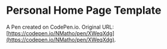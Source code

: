 # Personal Home Page  Template

A Pen created on CodePen.io. Original URL: [https://codepen.io/NMatho/pen/XWeqXdg](https://codepen.io/NMatho/pen/XWeqXdg).



